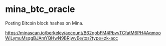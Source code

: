 # mina_btc_oracle

Posting Bitcoin block hashes on Mina.

https://minascan.io/berkeley/account/B62qobFM4PbvvTCfatM6PH4AqmooWjLymuMsqgBJAmYQHwN9BRjwvEe/txs?type=zk-acc
